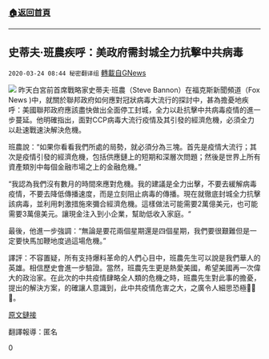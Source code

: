 ###  [:house:返回首頁](https://github.com/ourhimalayas/txt)
---

## 史蒂夫·班農疾呼：美政府需封城全力抗擊中共病毒
`2020-03-24 08:44 秘密翻译组` [轉載自GNews](https://gnews.org/zh-hant/150854/)

![](https://s3-ap-northeast-1.amazonaws.com/news.guo.offload.media/wp-content/uploads/2020/03/24084243/Picture-1-64.png)
昨天白宮前首席戰略家史蒂夫·班農（Steve Bannon）在福克斯新聞頻道（Fox News )中，就關於聯邦政府如何應對冠狀病毒大流行的探討中，甚為擔憂地疾呼：美國聯邦政府應該盡快做出全面停工封城，全力以赴抗擊中共病毒疫情的進一步蔓延。他明確指出，面對CCP病毒大流行疫情及其引發的經濟危機，必須全力以赴速戰速決解決危機。

班農說：“如果你看看我們所處的局勢，就必須分為三塊。首先是疫情大流行；其次是疫情引發的經濟危機，包括供應鏈上的短期和深層次問題；然後是世界上所有資產類別中每個金融市場之上的金融危機。”

“我認為我們沒有數月的時間來應對危機。我的建議是全力出擊，不要去緩解病毒疫情，不要去降低傳播速度，而是立刻阻止病毒的傳播。現在就徹底封城全力抗擊該病毒，並利用刺激措施來彌合經濟危機。這樣做法可能需要2萬億美元，也可能需要3萬億美元。讓現金注入到小企業，幫助低收入家庭。“

最後，他進一步強調：“無論是要花兩個星期還是四個星期，我們要很艱難但是一定要快馬加鞭地度過這場危機。”

譯評：不容置疑，所有支持爆料革命的人們心目中，班農先生可以說是我們華人的英雄。相信歷史會進一步驗證。當然，班農先生更是熱愛美國，希望美國再一次偉大的政治家。在此次的中共疫情肆略全人類的危機之時，班農先生對此事的擔憂，提出的解決方案，的確讓人意識到，此中共疫情危害之大，之廣令人細思恐極🙏🙏🙏。

[原文鏈接](https://www.realclearpolitics.com/video/2020/03/22/steve_bannon_we_need_a_full_shutdown_right_now_go_full_hammer_on_the_virus.html)

翻譯報導：匿名

0
